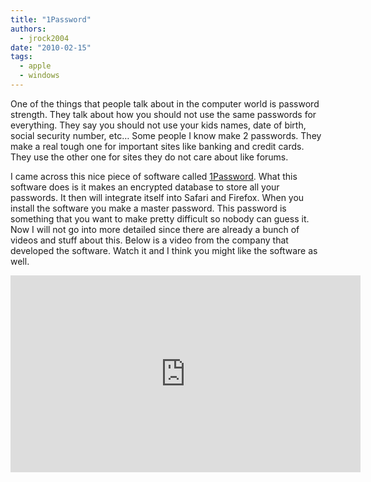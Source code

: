 ```yaml
---
title: "1Password"
authors:
  - jrock2004
date: "2010-02-15"
tags:
  - apple
  - windows
---
```


One of the things that people talk about in the computer world is password strength. They talk about how you should not use the same passwords for everything. They say you should not use your kids names, date of birth, social security number, etc… Some people I know make 2 passwords. They make a real tough one for important sites like banking and credit cards. They use the other one for sites they do not care about like forums.

I came across this nice piece of software called [1Password](http://agilewebsolutions.com/products/1Password). What this software does is it makes an encrypted database to store all your passwords. It then will integrate itself into Safari and Firefox. When you install the software you make a master password. This password is something that you want to make pretty difficult so nobody can guess it. Now I will not go into more detailed since there are already a bunch of videos and stuff about this. Below is a video from the company that developed the software. Watch it and I think you might like the software as well.

<iframe width="560" height="315" src="https://www.youtube.com/embed/oaCHlMF5Vwc" frameborder="0" allow="accelerometer; autoplay; encrypted-media; gyroscope; picture-in-picture" allowfullscreen></iframe>

